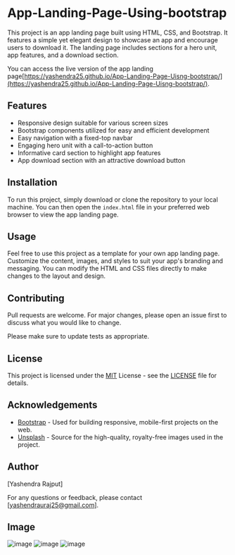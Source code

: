 # App-Landing-Page-Using-bootstrap


This project is an app landing page built using HTML, CSS, and Bootstrap. It features a simple yet elegant design to showcase an app and encourage users to download it. The landing page includes sections for a hero unit, app features, and a download section.


You can access the live version of the app landing page[https://yashendra25.github.io/App-Landing-Page-Uisng-bootstrap/](https://yashendra25.github.io/App-Landing-Page-Uisng-bootstrap/).

## Features

- Responsive design suitable for various screen sizes
- Bootstrap components utilized for easy and efficient development
- Easy navigation with a fixed-top navbar
- Engaging hero unit with a call-to-action button
- Informative card section to highlight app features
- App download section with an attractive download button

## Installation

To run this project, simply download or clone the repository to your local machine. You can then open the `index.html` file in your preferred web browser to view the app landing page.

## Usage

Feel free to use this project as a template for your own app landing page. Customize the content, images, and styles to suit your app's branding and messaging. You can modify the HTML and CSS files directly to make changes to the layout and design.

## Contributing

Pull requests are welcome. For major changes, please open an issue first to discuss what you would like to change.

Please make sure to update tests as appropriate.

## License

This project is licensed under the [MIT](https://opensource.org/licenses/MIT) License - see the [LICENSE](LICENSE) file for details.

## Acknowledgements

- [Bootstrap](https://getbootstrap.com/) - Used for building responsive, mobile-first projects on the web.
- [Unsplash](https://unsplash.com/) - Source for the high-quality, royalty-free images used in the project.

## Author

[Yashendra Rajput]

For any questions or feedback, please contact [yashendrauraj25@gmail.com].

## Image
![image](https://github.com/Yashendra25/App-Landing-Page-Uisng-bootstrap/assets/100985842/f2297199-958b-4dc2-a49f-a5efa1876e74)
![image](https://github.com/Yashendra25/App-Landing-Page-Uisng-bootstrap/assets/100985842/973e5b67-98de-489e-aaff-127b72988b7d)
![image](https://github.com/Yashendra25/App-Landing-Page-Uisng-bootstrap/assets/100985842/c4decf42-c188-401f-b90a-ab3a1d06f915)



